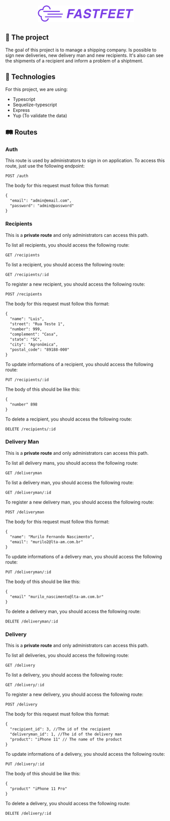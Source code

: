 <h1 align="center">
  <img alt="Fastfeet" title="Fastfeet" src=".github/logo.png" width="300px" />
</h1>

## :rocket: The project 

The goal of this project is to manage a shipping company. Is possible to sign new deliveries, new delivery man and new recipients. It's also can see the shipments of a recipient and inform a problem of a shiptment.

## :construction_worker: Technologies 

For this project, we are using:

<ul>
  <li>Typescript</li>
  <li>Sequelize-typescript</li>
  <li>Express</li>
  <li>Yup (To validate the data)</li>
</ul>

## 🛤 Routes 

### Auth
This route is used by administrators to sign in on application. To access this route, just use the following endpoint:
    
    POST /auth

The body for this request must follow this format:

    {
      "email": "admin@email.com",
      "password": "admin@password"
    }

### Recipients 

This is a **private route** and only administrators can access this path.

To list all recipients, you should access the following route:

    GET /recipients

To list a recipient, you should access the following route:

    GET /recipients/:id

To register a new recipient, you should access the following route:

    POST /recipients

The body for this request must follow this format:

    {
      "name": "Luis",
      "street": "Rua Teste 1",
      "number": 999,
      "complement": "Casa",
      "state": "SC",
      "city": "Agronômica",
      "postal_code": "89188-000"
    }

To update informations of a recipient, you should access the following route:

    PUT /recipients/:id

The body of this should be like this: 

    {
      "number" 898
    }

To delete a recipient, you should access the following route:

    DELETE /recipients/:id

### Delivery Man 

This is a **private route** and only administrators can access this path.

To list all delivery mans, you should access the following route:

    GET /deliveryman

To list a delivery man, you should access the following route:

    GET /deliveryman/:id

To register a new delivery man, you should access the following route:

    POST /deliveryman

The body for this request must follow this format:

    {
      "name": "Murilo Fernando Nascimento",
      "email": "murilo2@lta-am.com.br"
    }

To update informations of a delivery man, you should access the following route:

    PUT /deliveryman/:id

The body of this should be like this: 

    {
      "email" "murilo_nascimento@lta-am.com.br"
    }

To delete a delivery man, you should access the following route:

    DELETE /deliveryman/:id

### Delivery

This is a **private route** and only administrators can access this path.

To list all deliveries, you should access the following route:

    GET /delivery

To list a delivery, you should access the following route:

    GET /delivery/:id

To register a new delivery, you should access the following route:

    POST /delivery

The body for this request must follow this format:

    {
      "recipient_id": 3, //The id of the recipient
      "deliveryman_id": 1, //The id of the delivery man
      "product": "iPhone 11" // The name of the product
    }

To update informations of a delivery, you should access the following route:

    PUT /delivery/:id

The body of this should be like this: 

    {
      "product" "iPhone 11 Pro"
    }

To delete a delivery, you should access the following route:

    DELETE /delivery/:id